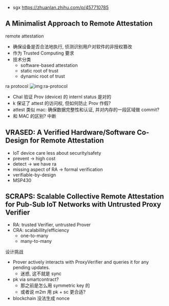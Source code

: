 * sgx <https://zhuanlan.zhihu.com/p/457710785>

## A Minimalist Approach to Remote Attestation

remote attestation
* 确保设备是否合法地执行, 侦测识别用户对软件的非授权篡改
* 作为 Trusted Computing 要求
* 技术分类
    * software-based attestation
    * static root of trust
    * dynamic root of trust


ra protocol
![img:ra-protocol](https://i.imgur.com/jq7v2uv.png)
* Chal 验证 Prov (device) 的 internl status 是对的
* k 保证了 attest 的访问权, 但如何防止 Prov 作假?
* attest 类似 mac: 确保数据完整性和认证, 并对内存的一段区域做 commit?
* 和 MAC 的区别? 中断


## VRASED: A Verified Hardware/Software Co-Design for Remote Attestation
* IoT device care less about security/safety
* prevent -> high cost
* detect -> we have ra
* missing aspect of RA -> formal verification
* verifiable-by-design
* MSP430


## SCRAPS: Scalable Collective Remote Attestation for Pub-Sub IoT Networks with Untrusted Proxy Verifier


* RA: trusted Verifier, untrusted Prover
* CRA: scalabillity/efficiency
    * one-to-many
    * many-to-many


设计挑战
* Prover actively interacts with ProxyVerifier and queries it for any pending updates.
    * 迷惑, 这不就是 sync
* pk via smartcontract?
    * 那之前是怎么用 symmetric key 的
    * 或者说 m2m 用 pk + sc 更合适?
* blockchain 没法生成 nonce

